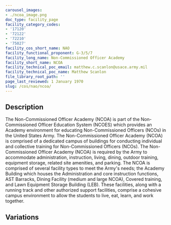 ```yaml
---
carousel_images:
- ./ncoa_image.png
doc_type: facility_page
facility_category_codes:
- '17120'
- '72122'
- '72210'
- '75027'
facility_cos_short_name: NAO
facility_functional_proponent: G-3/5/7
facility_long_name: Non‐Commissioned Officer Academy
facility_short_name: NCOA
facility_technical_poc_email: matthew.c.scanlon@usace.army.mil
facility_technical_poc_name: Matthew Scanlon
file_library_root_path: ''
page_last_reviewed: 1 January 1970
slug: /cos/nao/ncoa/
---
```




## Description

The Non-Commissioned Officer Academy (NCOA) is part of the Non-Commissioned Officer Education System (NCOES) which provides an Academy environment for educating Non-Commissioned Officers (NCOs) in the United States Army. The Non-Commissioned Officer Academy (NCOA) is comprised of a dedicated campus of buildings for conducting individual and collective training for Non-Commissioned Officers (NCOs). The Non-Commissioned Officer Academy (NCOA) is required by the Army to accommodate administration, instruction, living, dining, outdoor training, equipment storage, related site amenities, and parking. The NCOA is comprised of several facility types to meet the Army's needs; the Academy Building which houses the Administration and core instruction functions, AST Barracks, Dining Facility (medium and large NCOA), Covered training, and Lawn Equipment Storage Building (LEB). These facilities, along with a running track and other authorized support facilities, comprise a cohesive campus environment to allow the students to live, eat, learn, and work together.

## Variations